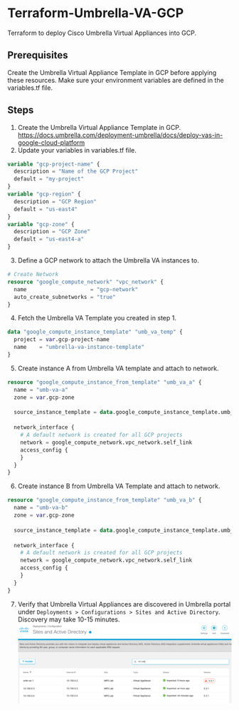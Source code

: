 # Terraform-Umbrella-VA-GCP
 Terraform to deploy Cisco Umbrella Virtual Appliances into GCP.

## Prerequisites
Create the Umbrella Virtual Appliance Template in GCP before applying these resources.
Make sure your environment variables are defined in the variables.tf file.

## Steps
1. Create the Umbrella Virtual Appliance Template in GCP.
   https://docs.umbrella.com/deployment-umbrella/docs/deploy-vas-in-google-cloud-platform
2. Update your variables in variables.tf file.
```terraform
variable "gcp-project-name" {
  description = "Name of the GCP Project"
  default = "my-project"
}
variable "gcp-region" {
  description = "GCP Region"
  default = "us-east4"
}
variable "gcp-zone" {
  description = "GCP Zone"
  default = "us-east4-a"
}
```
3. Define a GCP network to attach the Umbrella VA instances to. 
```terraform
# Create Network
resource "google_compute_network" "vpc_network" {
  name                    = "gcp-network"
  auto_create_subnetworks = "true"
}
```
4. Fetch the Umbrella VA Template you created in step 1.
```terraform
data "google_compute_instance_template" "umb_va_temp" {
  project = var.gcp-project-name
  name    = "umbrella-va-instance-template"
}
```
5. Create instance A from Umbrella VA template and attach to network.
```terraform
resource "google_compute_instance_from_template" "umb_va_a" {
  name = "umb-va-a"
  zone = var.gcp-zone

  source_instance_template = data.google_compute_instance_template.umb_va_temp.id

  network_interface {
    # A default network is created for all GCP projects
    network = google_compute_network.vpc_network.self_link
    access_config {
    }
  }
}
```
6. Create instance B from Umbrella VA Template and attach to network.
```terraform
resource "google_compute_instance_from_template" "umb_va_b" {
  name = "umb-va-b"
  zone = var.gcp-zone

  source_instance_template = data.google_compute_instance_template.umb_va_temp.id

  network_interface {
    # A default network is created for all GCP projects
    network = google_compute_network.vpc_network.self_link
    access_config {
    }
  }
}
```
7. Verify that Umbrella Virtual Appliances are discovered in Umbrella portal under `Deployments > Configurations > Sites
and Active Directory`. Discovery may take 10-15 minutes.
![Umbreall](img.png)




